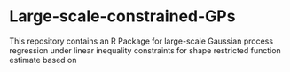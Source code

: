 # Large-scale-constrained-GPs
This repository contains an R Package for large-scale Gaussian process regression under linear inequality constraints for shape restricted function estimate based on
